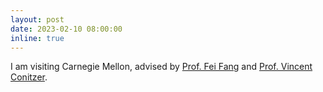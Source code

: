 ```yaml
---
layout: post
date: 2023-02-10 08:00:00
inline: true
---
```


I am visiting Carnegie Mellon, advised by [Prof. Fei Fang](https://feifang.info/) and [Prof. Vincent Conitzer](http://www.cs.cmu.edu/~conitzer/).
